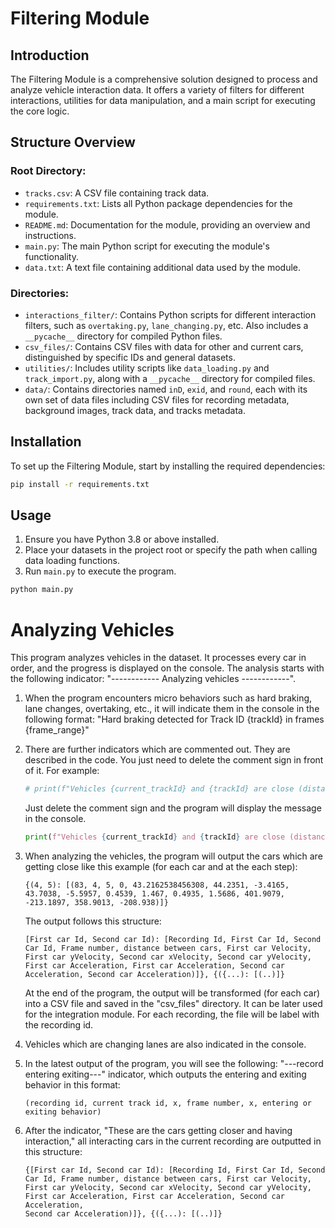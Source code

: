 # Filtering Module

## Introduction

The Filtering Module is a comprehensive solution designed to process and analyze vehicle interaction data. It offers a variety of filters for different interactions, utilities for data manipulation, and a main script for executing the core logic.

## Structure Overview

### Root Directory:

- `tracks.csv`: A CSV file containing track data.
- `requirements.txt`: Lists all Python package dependencies for the module.
- `README.md`: Documentation for the module, providing an overview and instructions.
- `main.py`: The main Python script for executing the module's functionality.
- `data.txt`: A text file containing additional data used by the module.

### Directories:

- `interactions_filter/`: Contains Python scripts for different interaction filters, such as `overtaking.py`, `lane_changing.py`, etc. Also includes a `__pycache__` directory for compiled Python files.
- `csv_files/`: Contains CSV files with data for other and current cars, distinguished by specific IDs and general datasets.
- `utilities/`: Includes utility scripts like `data_loading.py` and `track_import.py`, along with a `__pycache__` directory for compiled files.
- `data/`: Contains directories named `inD`, `exid`, and `round`, each with its own set of data files including CSV files for recording metadata, background images, track data, and tracks metadata.

## Installation

To set up the Filtering Module, start by installing the required dependencies:

```bash
pip install -r requirements.txt
```

## Usage

1. Ensure you have Python 3.8 or above installed.
2. Place your datasets in the project root or specify the path when calling data loading functions.
3. Run `main.py` to execute the program.

```bash
python main.py
```

# Analyzing Vehicles

This program analyzes vehicles in the dataset. It processes every car in order, and the progress is displayed on the console.
The analysis starts with the following indicator: "------------ Analyzing vehicles ------------".

1. When the program encounters micro behaviors such as hard braking, lane changes, overtaking, etc., it will indicate them in the console in the following format:
"Hard braking detected for Track ID {trackId} in frames {frame_range}"


2. There are further indicators which are commented out. They are described in the code. You just need to delete the comment sign in front of it. For example:

    ```python
    # print(f"Vehicles {current_trackId} and {trackId} are close (distance: {distance}) at frame {frame}")
    ```
    Just delete the comment sign and the program will display the message in the console.
    ```python
    print(f"Vehicles {current_trackId} and {trackId} are close (distance: {distance}) at frame {frame}")
    ```

3. When analyzing the vehicles, the program will output the cars which are getting close like this example (for each car and at the each step):
    ```
    {(4, 5): [(83, 4, 5, 0, 43.2162538456308, 44.2351, -3.4165, 43.7038, -5.5957, 0.4539, 1.467, 0.4935, 1.5686, 401.9079, -213.1897, 358.9013, -208.938)]}
    ```
    The output follows this structure:
    ```
    [First car Id, Second car Id): [Recording Id, First Car Id, Second Car Id, Frame number, distance between cars, First car Velocity, First car yVelocity, Second car xVelocity, Second car yVelocity, First car Acceleration, First car Acceleration, Second car Acceleration, Second car Acceleration)]}, {({...): [(..)]}
    ```
    At the end of the program, the output will be transformed (for each car) into a CSV file and saved in the "csv_files" directory. It can be later used for the integration module. For each recording, the file will be label with the recording id.


4. Vehicles which are changing lanes are also indicated in the console.


5. In the latest output of the program, you will see the following:
"---record entering exiting---" indicator, which outputs the entering and exiting behavior in this format:
    ```
    (recording id, current track id, x, frame number, x, entering or exiting behavior)
    ```
   
6. After the indicator, "These are the cars getting closer and having interaction," all interacting cars in the current recording are outputted in this structure:
    ```
    {[First car Id, Second car Id): [Recording Id, First Car Id, Second Car Id, Frame number, distance between cars, First car Velocity, First car yVelocity, Second car xVelocity, Second car yVelocity, First car Acceleration, First car Acceleration, Second car Acceleration,
    Second car Acceleration)]}, {({...): [(..)]}
    ```
